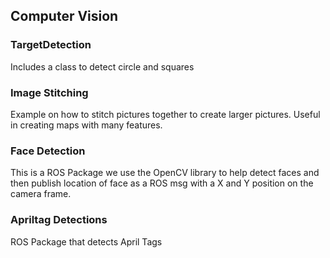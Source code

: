 ## Computer Vision

### TargetDetection

Includes a class to detect circle and squares

### Image Stitching 

Example on how to stitch pictures together to create larger pictures. Useful in creating maps with many features.

### Face Detection

This is a ROS Package we use the OpenCV library to help detect faces and then publish location of face as a ROS msg with a X and Y position on the camera frame.

### Apriltag Detections

ROS Package that detects April Tags